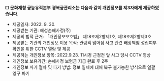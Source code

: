 **□ 문화재청 궁능유적본부 경복궁관리소는 다음과 같이 개인정보를 제3자에게 제공하였습니다.**
- 제공일자: 2022. 9. 30.
- 제공받는 기관: 해성손해사정(주)
- 제공의 법적 근거: 「개인정보보호법」 제18조제2항제1호, 제18조제2항제3호
- 제공받는 기관의 개인정보 이용 목적: 관람객 넘어짐 사고 관련 배상책임 성립여부 확인을 위한 CCTV 열람 및 제공
- 제공하는 개인정보 항목: 2022.9.23. 11시경 근정전 앞 사고 당시 CCTV 영상
- 개인정보 보유기간: 손해사정 보험금 지급 완료 후 2주
- 개인정보 파기 절차 및 파기 방법: 정보 일체에 대해 복구 불가능한 방식으로 일괄 영구 파기